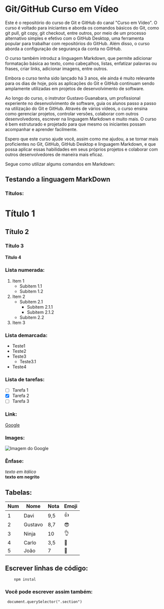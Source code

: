 # Git/GitHub Curso em Vídeo
Este é o repositório do curso de Git e GitHub do canal "Curso em Vídeo".  O curso é voltado para iniciantes e aborda os comandos básicos do Git, como git pull, git copy, git checkout, entre outros, por meio de um processo alternativo simples e efetivo com o GitHub Desktop, uma ferramenta popular para trabalhar com repositórios do GitHub.  Além disso, o curso aborda a configuração de segurança da conta no GitHub.

O curso também introduz a linguagem Markdown, que permite adicionar formatação básica ao texto, como cabeçalhos, listas, enfatizar palavras ou frases, criar links, adicionar imagens, entre outros.

Embora o curso tenha sido lançado há 3 anos, ele ainda é muito relevante para os dias de hoje, pois as aplicações do Git e GitHub continuam sendo amplamente utilizadas em projetos de desenvolvimento de software.

Ao longo do curso, o instrutor Gustavo Guanabara, um profissional experiente no desenvolvimento de software, guia os alunos passo a passo na utilização do Git e GitHub. Através de vários vídeos, o curso ensina como gerenciar projetos, controlar versões, colaborar com outros desenvolvedores, escrever na linguagem Markdown e muito mais. O curso é bem estruturado e projetado para que mesmo os iniciantes possam acompanhar e aprender facilmente.

Espero  que este curso ajude você, assim como me ajudou, a se tornar mais proficientes no Git, GitHub, GitHub Desktop e linguagem Markdown, e que possa aplicar essas habilidades em seus próprios projetos e colaborar com outros desenvolvedores de maneira mais eficaz.

Segue como utilizar algums comandos em Markdown:

## Testando a linguagem MarkDown

### Títulos:

# Título 1
## Título 2
### Título 3
#### Título 4

### Lista numerada:

1. Item 1
    - Subitem 1.1
    - Subitem 1.2
2. Item 2
    - Subitem 2.1
        - Subitem 2.1.1
        - Subitem 2.1.2
    - Subitem 2.2
3. Item 3

### Lista demarcada:

* Teste1
* Teste2
* Teste3
  * Teste3.1
* Teste4

### Lista de tarefas:
- [ ] Tarefa 1
- [x] Tarefa 2
- [ ] Tarefa 3

### Link:
[Google](https://www.google.com)

### Images:
![Imagem do Google](https://t.ctcdn.com.br/essK16aBUDd_65hp5umT3aMn_i8=/400x400/smart/filters:format(webp)/i606944.png)

### Ênfase:
*texto em itálico*  
**texto em negrito**

## Tabelas:
Num | Nome | Nota | Emoji
---|---|---|---
1 | Davi | 9,5 | 👍
2 | Gustavo | 8,7 | 😎
3 | Ninja | 10 | 👌
4 | Carlo | 3,5 | 🤔
5 | João | 7 | 🤖

## Escrever linhas de código:
```
    npm instal
```
### Você pode escrever assim também:

` document.querySelector(".section")`
